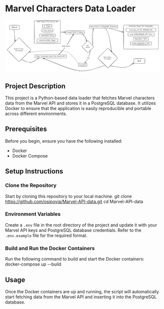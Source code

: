 # Marvel Characters Data Loader

<center>
<img src='excalidraw.png' width=700>
</center>

## Project Description
This project is a Python-based data loader that fetches Marvel characters data from the Marvel API and stores it in a PostgreSQL database. It utilizes Docker to ensure that the application is easily reproducible and portable across different environments.

## Prerequisites
Before you begin, ensure you have the following installed:
- Docker
- Docker Compose

## Setup Instructions

### Clone the Repository
Start by cloning this repository to your local machine.
git clone https://github.com/osipovia/Marvel-API-data.git
cd Marvel-API-data

### Environment Variables
Create a `.env` file in the root directory of the project and update it with your Marvel API keys and PostgreSQL database credentials. Refer to the `.env.example` file for the required format.

### Build and Run the Docker Containers
Run the following command to build and start the Docker containers:
docker-compose up --build

## Usage
Once the Docker containers are up and running, the script will automatically start fetching data from the Marvel API and inserting it into the PostgreSQL database.


